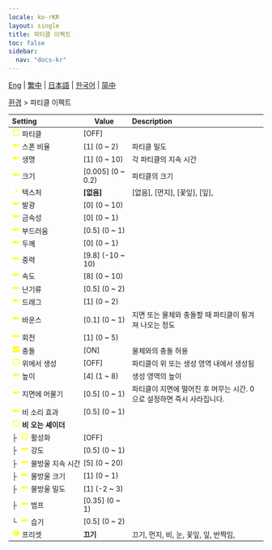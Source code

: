 ```yaml
---
locale: ko-rKR
layout: single
title: 파티클 이펙트
toc: false
sidebar:
  nav: "docs-kr"
---
```

[Eng](/dancexr/menu/2025.4/scene/particles) | [繁中](/tw/dancexr/menu/2025.4/scene/particles) | [日本語](/jp/dancexr/menu/2025.4/scene/particles) | [한국어](/kr/dancexr/menu/2025.4/scene/particles) | [简中](/zh/dancexr/menu/2025.4/scene/particles)

[환경](../menu#환경) > 파티클 이펙트



| Setting | Value | Description |
| :--- | --- | :--- |
|<nobr> ![check_off icon](/images/icon/ic_check_off.png)  파티클</nobr>| [OFF] | 
|<nobr> ![slider icon](/images/icon/ic_slider.png)  스폰 비율</nobr>| [1] (0 ~ 2) | 파티클 밀도
|<nobr> ![slider icon](/images/icon/ic_slider.png)  생명</nobr>| [1] (0 ~ 10) | 각 파티클의 지속 시간
|<nobr> ![slider icon](/images/icon/ic_slider.png)  크기</nobr>| [0.005] (0 ~ 0.2) | 파티클의 크기
|<nobr> ![chevron icon](/images/icon/ic_chevron.png)  텍스처</nobr>| **[없음]** | [없음], [먼지], [꽃잎], [잎],  |
|<nobr> ![slider icon](/images/icon/ic_slider.png)  발광</nobr>| [0] (0 ~ 10) | 
|<nobr> ![slider icon](/images/icon/ic_slider.png)  금속성</nobr>| [0] (0 ~ 1) | 
|<nobr> ![slider icon](/images/icon/ic_slider.png)  부드러움</nobr>| [0.5] (0 ~ 1) | 
|<nobr> ![slider icon](/images/icon/ic_slider.png)  두께</nobr>| [0] (0 ~ 1) | 
|<nobr> ![slider icon](/images/icon/ic_slider.png)  중력</nobr>| [9.8] (-10 ~ 10) | 
|<nobr> ![slider icon](/images/icon/ic_slider.png)  속도</nobr>| [8] (0 ~ 10) | 
|<nobr> ![slider icon](/images/icon/ic_slider.png)  난기류</nobr>| [0.5] (0 ~ 2) | 
|<nobr> ![slider icon](/images/icon/ic_slider.png)  드래그</nobr>| [1] (0 ~ 2) | 
|<nobr> ![slider icon](/images/icon/ic_slider.png)  바운스</nobr>| [0.1] (0 ~ 1) | 지면 또는 물체와 충돌할 때 파티클이 튕겨져 나오는 정도
|<nobr> ![slider icon](/images/icon/ic_slider.png)  회전</nobr>| [1] (0 ~ 5) | 
|<nobr> ![check_on icon](/images/icon/ic_check_on.png)  충돌</nobr>| [ON] | 물체와의 충돌 허용
|<nobr> ![check_off icon](/images/icon/ic_check_off.png)  위에서 생성</nobr>| [OFF] | 파티클이 위 또는 생성 영역 내에서 생성됨
|<nobr> ![slider icon](/images/icon/ic_slider.png)  높이</nobr>| [4] (1 ~ 8) | 생성 영역의 높이
|<nobr> ![slider icon](/images/icon/ic_slider.png)  지면에 머물기</nobr>| [0.5] (0 ~ 1) | 파티클이 지면에 떨어진 후 머무는 시간. 0으로 설정하면 즉시 사라집니다.
|<nobr> ![slider icon](/images/icon/ic_slider.png)  비 소리 효과</nobr>| [0.5] (0 ~ 1) | 
|<nobr> ![check_off icon](/images/icon/ic_check_off.png)  <b>비 오는 셰이더</b></nobr>| | 
|<nobr>├&nbsp; ![check_off icon](/images/icon/ic_check_off.png)  활성화</nobr>| [OFF] | 
|<nobr>├&nbsp; ![slider icon](/images/icon/ic_slider.png)  강도</nobr>| [0.5] (0 ~ 1) | 
|<nobr>├&nbsp; ![slider icon](/images/icon/ic_slider.png)  물방울 지속 시간</nobr>| [5] (0 ~ 20) | 
|<nobr>├&nbsp; ![slider icon](/images/icon/ic_slider.png)  물방울 크기</nobr>| [1] (0 ~ 1) | 
|<nobr>├&nbsp; ![slider icon](/images/icon/ic_slider.png)  물방울 밀도</nobr>| [1] (-2 ~ 3) | 
|<nobr>├&nbsp; ![slider icon](/images/icon/ic_slider.png)  범프</nobr>| [0.35] (0 ~ 1) | 
|<nobr>└&nbsp; ![slider icon](/images/icon/ic_slider.png)  습기</nobr>| [0.5] (0 ~ 2) | 
|<nobr> ![list icon](/images/icon/ic_list.png)  프리셋</nobr>| **끄기** | 끄기, 먼지, 비, 눈, 꽃잎, 잎, 반짝임,  |
